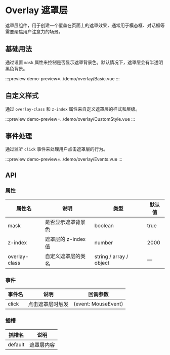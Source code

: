 # Overlay 遮罩层

遮罩层组件，用于创建一个覆盖在页面上的遮罩效果，通常用于模态框、对话框等需要聚焦用户注意力的场景。

## 基础用法

通过设置 `mask` 属性来控制是否显示遮罩背景色。默认情况下，遮罩层会有半透明黑色背景。

:::preview
demo-preview=../demo/overlay/Basic.vue
:::

## 自定义样式

通过 `overlay-class` 和 `z-index` 属性来自定义遮罩层的样式和层级。

:::preview
demo-preview=../demo/overlay/CustomStyle.vue
:::

## 事件处理

通过监听 `click` 事件来处理用户点击遮罩层的行为。

:::preview
demo-preview=../demo/overlay/Events.vue
:::

## API

### 属性

| 属性名        | 说明                | 类型                    | 默认值 |
| ------------- | ------------------- | ----------------------- | ------ |
| mask          | 是否显示遮罩背景色  | boolean                 | true   |
| z-index       | 遮罩层的 z-index 值 | number                  | 2000   |
| overlay-class | 自定义遮罩层的类名  | string / array / object | —      |

### 事件

| 事件名 | 说明             | 回调参数            |
| ------ | ---------------- | ------------------- |
| click  | 点击遮罩层时触发 | (event: MouseEvent) |

### 插槽

| 插槽名  | 说明       |
| ------- | ---------- |
| default | 遮罩层内容 |
